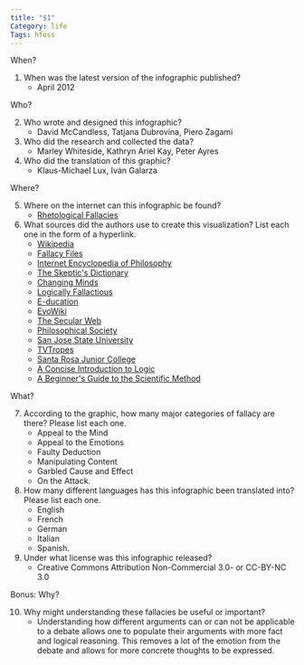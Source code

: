 ```yaml
---
title: "$1"
Category: life
Tags: hfoss
---
```


When?

1. When was the latest version of the infographic published?
	- April 2012

Who?

2. Who wrote and designed this infographic?
	- David McCandless, Tatjana Dubrovina, Piero Zagami
3. Who did the research and collected the data?
	- Marley Whiteside, Kathryn Ariel Kay, Peter Ayres
4. Who did the translation of this graphic?
	- Klaus-Michael Lux, Iván Galarza

Where?

5. Where on the internet can this infographic be found?
	- [Rhetological Fallacies](http://www.informationisbeautiful.net/visualizations/rhetological-fallacies/)
6. What sources did the authors use to create this visualization? List each one in the form of a hyperlink.
	- [Wikipedia](http://wikipedia.org)
	- [Fallacy Files](http://fallacyfiles.org)
	- [Internet Encyclopedia of Philosophy](http://www.iep.utm.edu)
	- [The Skeptic's Dictionary](http://www.skepdic.com/)
	- [Changing Minds](http://changingminds.org)
	- [Logically Fallactious](http://logicallyfallactious.org)
	- [E-ducation](http://e-ducation.net)
	- [EvoWiki](http://evolutionwiki.org)
	- [The Secular Web](http://infidels.org)
	- [Philosophical Society](http://philosophicalsociety.com)
	- [San Jose State University](http://sjsu.edu)
	- [TVTropes](http://tvtropes.org)
	- [Santa Rosa Junior College](http://santarosa.edu)
	- [A Concise Introduction to Logic](http://www.amazon.com/Concise-Introduction-Logic-Book-Only/dp/0840034164)
	- [A Beginner's Guide to the Scientific Method](http://thehangedman.com/teaching-files/hps/carey.pdf)

What?

7. According to the graphic, how many major categories of fallacy are there? Please list each one.
	- Appeal to the Mind
	- Appeal to the Emotions
	- Faulty Deduction
	- Manipulating Content
	- Garbled Cause and Effect
	- On the Attack.
8. How many different languages has this infographic been translated into? Please list each one.
	- English
	- French
	- German
	- Italian
	- Spanish.
9. Under what license was this infographic released?
	- Creative Commons Attribution Non-Commercial 3.0- or CC-BY-NC 3.0 

Bonus: Why?

10. Why might understanding these fallacies be useful or important?
	- Understanding how different arguments can or can not be applicable to a debate allows one to populate their arguments with more fact and logical reasoning. This removes a lot of the emotion from the debate and allows for more concrete thoughts to be expressed.

<!-- Information provided courtesy of Jeremy Decausemaker -->
